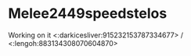 # Melee2449speedstelos
Working on it
<:darkicesliver:915232153787334677> / <:lengoh:883134308070604870>
